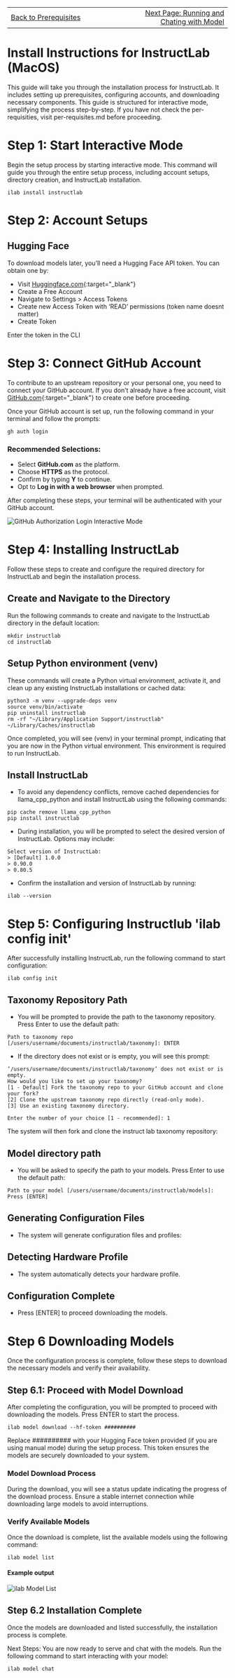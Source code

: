 <table style="border: none; width: 100%;">
  <tr>
    <td style="text-align: left; width: 50%;">
      <a href="https://justinxhale.github.io/Prerequisites/">Back to Prerequisites</a>
    </td>
    <td style="text-align: right; width: 50%;">
      <a href="#">Next Page: Running and Chating with Model</a>
    </td>
  </tr>
</table>

# Install Instructions for InstructLab (MacOS)
This guide will take you through the installation process for InstructLab. It includes setting up prerequisites, configuring accounts, and downloading necessary components. This guide is structured for interactive mode, simplifying the process step-by-step. If you have not check the per-requisities, visit per-requisites.md before proceeding.

# Step 1: Start Interactive Mode

Begin the setup process by starting interactive mode. This command will guide you through the entire setup process, including account setups, directory creation, and InstructLab installation.

```
ilab install instructlab
```

# Step 2: Account Setups

## Hugging Face
To download models later, you’ll need a Hugging Face API token. You can obtain one by:

- Visit [Huggingface.com](https://huggingface.co/){:target="_blank"}
- Create a Free Account
- Navigate to Settings > Access Tokens
- Create new Access Token with ‘READ’ permissions (token name doesnt matter)
- Create Token

Enter the token in the CLI

# Step 3: Connect GitHub Account
To contribute to an upstream repository or your personal one, you need to connect your GitHub account. If you don’t already have a free account, visit [GitHub.com](https://GitHub.com){:target="_blank"} to create one before proceeding.

Once your GitHub account is set up, run the following command in your terminal and follow the prompts:

```
gh auth login
```

### Recommended Selections:
- Select **GitHub.com** as the platform.
- Choose **HTTPS** as the protocol.
- Confirm by typing **Y** to continue.
- Opt to **Log in with a web browser** when prompted.

After completing these steps, your terminal will be authenticated with your GitHub account.

![GitHub Authorization Login Interactive Mode](assets/gh_auth_mode.png)

# Step 4: Installing InstructLab
Follow these steps to create and configure the required directory for InstructLab and begin the installation process.

## Create and Navigate to the Directory
Run the following commands to create and navigate to the InstructLab directory in the default location:

```
mkdir instructlab
cd instructlab
```
## Setup Python environment (venv)
These commands will create a Python virtual environment, activate it, and clean up any existing InstructLab installations or cached data:

```
python3 -m venv --upgrade-deps venv
source venv/bin/activate
pip uninstall instructlab
rm -rf "~/Library/Application Support/instructlab" ~/Library/Caches/instructlab
```

Once completed, you will see (venv) in your terminal prompt, indicating that you are now in the Python virtual environment. This environment is required to run InstructLab.

## Install InstructLab
- To avoid any dependency conflicts, remove cached dependencies for llama_cpp_python and install InstructLab using the following commands:

```
pip cache remove llama_cpp_python
pip install instructlab
```

- During installation, you will be prompted to select the desired version of InstructLab. Options may include:

```
Select version of InstructLab:
> [Default] 1.0.0
> 0.90.0
> 0.80.5
```
- Confirm the installation and version of InstructLab by running:

```
ilab --version
```

# Step 5: Configuring Instructlub 'ilab config init'
After successfully installing InstructLab, run the following command to start configuration:

```
ilab config init
```

## Taxonomy Repository Path
- You will be prompted to provide the path to the taxonomy repository. Press Enter to use the default path:

```
Path to taxonomy repo [/users/username/documents/instructlab/taxonomy]: ENTER
```

- If the directory does not exist or is empty, you will see this prompt:

```
‘/users/username/documents/instructlab/taxonomy’ does not exist or is empty.
How would you like to set up your taxonomy?
[1 - Default] Fork the taxonomy repo to your GitHub account and clone your fork? 
[2] Clone the upstream taxonomy repo directly (read-only mode). 
[3] Use an existing taxonomy directory.

Enter the number of your choice [1 - recommended]: 1
```

The system will then fork and clone the instruct lab taxonomy repository:

## Model directory path
- You will be asked to specify the path to your models. Press Enter to use the default path:

```
Path to your model [/users/username/documents/instructlab/models]: Press [ENTER]
```

## Generating Configuration Files
- The system will generate configuration files and profiles:
## Detecting Hardware Profile
- The system automatically detects your hardware profile.
## Configuration Complete
- Press [ENTER] to proceed downloading the models.

# Step 6 Downloading Models
Once the configuration process is complete, follow these steps to download the necessary models and verify their availability.

## Step 6.1: Proceed with Model Download
After completing the configuration, you will be prompted to proceed with downloading the models. Press ENTER to start the process.

```
ilab model download --hf-token ##########
```

Replace ########## with your Hugging Face token provided (if you are using manual mode) during the setup process. This token ensures the models are securely downloaded to your system.

### Model Download Process
During the download, you will see a status update indicating the progress of the download process. Ensure a stable internet connection while downloading large models to avoid interruptions.

### Verify Available Models
Once the download is complete, list the available models using the following command:

```
ilab model list
```

#### Example output
![ilab Model List](assets/ilab_model_list.png)

## Step 6.2 Installation Complete
Once the models are downloaded and listed successfully, the installation process is complete.

Next Steps: You are now ready to serve and chat with the models. Run the following command to start interacting with your model:

```
ilab model chat
```